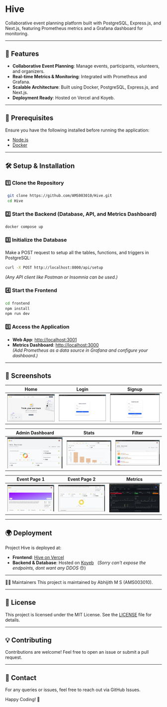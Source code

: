 # Hive

Collaborative event planning platform built with PostgreSQL, Express.js, and Next.js, featuring Prometheus metrics and a Grafana dashboard for monitoring.

---

## 🚀 Features
- **Collaborative Event Planning**: Manage events, participants, volunteers, and organizers.
- **Real-time Metrics & Monitoring**: Integrated with Prometheus and Grafana.
- **Scalable Architecture**: Built using Docker, PostgreSQL, Express.js, and Next.js.
- **Deployment Ready**: Hosted on Vercel and Koyeb.

---

## 📌 Prerequisites
Ensure you have the following installed before running the application:
- [Node.js](https://nodejs.org/)
- [Docker](https://www.docker.com/)

---

## 🛠️ Setup & Installation

### 1️⃣ Clone the Repository
```sh
 git clone https://github.com/AMS003010/Hive.git
 cd Hive
```

### 2️⃣ Start the Backend (Database, API, and Metrics Dashboard)
```sh
docker compose up
```

### 3️⃣ Initialize the Database
Make a POST request to setup all the tables, functions, and triggers in PostgreSQL:
```sh
curl -X POST http://localhost:8000/api/setup
```
*(Any API client like Postman or Insomnia can be used.)*

### 4️⃣ Start the Frontend
```sh
cd frontend
npm install
npm run dev
```

### 5️⃣ Access the Application
- **Web App**: [http://localhost:3001](http://localhost:3001)
- **Metrics Dashboard**: [http://localhost:3000](http://localhost:3000)  
  *(Add Prometheus as a data source in Grafana and configure your dashboard.)*

---

## 📸 Screenshots

| Home | Login | Signup |
|------|-------|--------|
| ![Home](https://github.com/AMS003010/Hive/blob/main/images/home.png) | ![Login](https://github.com/AMS003010/Hive/blob/main/images/login.png) | ![Signup](https://github.com/AMS003010/Hive/blob/main/images/signup.png) |

| Admin Dashboard | Stats | Filter |
|----------------|-------|--------|
| ![Admin Dashboard](https://github.com/AMS003010/Hive/blob/main/images/admin-dashbaord.png) | ![Stats](https://github.com/AMS003010/Hive/blob/main/images/stats.png) | ![Filter](https://github.com/AMS003010/Hive/blob/main/images/filter.png) |

| Event Page 1 | Event Page 2 | Metrics |
|-------------|-------------|---------|
| ![Event 1](https://github.com/AMS003010/Hive/blob/main/images/event-1.png) | ![Event 2](https://github.com/AMS003010/Hive/blob/main/images/event-2.png) | ![Metrics](https://github.com/AMS003010/Hive/blob/main/images/metrics.png) |

---

## 🌍 Deployment
Project Hive is deployed at:
- **Frontend**: [Hive on Vercel](https://hiveapp.vercel.app/)
- **Backend & Database**: Hosted on [Koyeb](https://www.koyeb.com/)  &nbsp;&nbsp;(_Sorry can't expose the endpoints, dont want any DDOS_ 😙)

---

👨‍💻 Maintainers
This project is maintained by Abhijith M S (AMS003010).

---

## 📜 License
This project is licensed under the MIT License. See the [LICENSE](LICENSE) file for details.

---

## 💡 Contributing
Contributions are welcome! Feel free to open an issue or submit a pull request.

---

## 📩 Contact
For any queries or issues, feel free to reach out via GitHub Issues.

Happy Coding! 🚀

